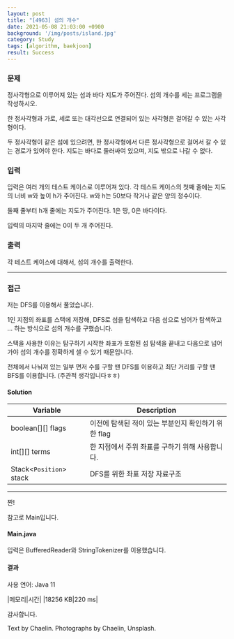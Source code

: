 ```yaml
---
layout: post
title: "[4963] 섬의 개수"
date: 2021-05-08 21:03:00 +0900
background: '/img/posts/island.jpg'
category: Study
tags: [algorithm, baekjoon]
result: Success
---
```

### 문제
정사각형으로 이루어져 있는 섬과 바다 지도가 주어진다. 섬의 개수를 세는 프로그램을 작성하시오.

한 정사각형과 가로, 세로 또는 대각선으로 연결되어 있는 사각형은 걸어갈 수 있는 사각형이다. 

두 정사각형이 같은 섬에 있으려면, 한 정사각형에서 다른 정사각형으로 걸어서 갈 수 있는 경로가 있어야 한다. 지도는 바다로 둘러싸여 있으며, 지도 밖으로 나갈 수 없다.

### 입력
입력은 여러 개의 테스트 케이스로 이루어져 있다. 각 테스트 케이스의 첫째 줄에는 지도의 너비 w와 높이 h가 주어진다. w와 h는 50보다 작거나 같은 양의 정수이다.

둘째 줄부터 h개 줄에는 지도가 주어진다. 1은 땅, 0은 바다이다.

입력의 마지막 줄에는 0이 두 개 주어진다.

### 출력
각 테스트 케이스에 대해서, 섬의 개수를 출력한다.

*****

### 접근
저는 DFS를 이용해서 풀었습니다.

1인 지점의 좌표를 스택에 저장해, DFS로 섬을 탐색하고 다음 섬으로 넘어가 탐색하고 ... 하는 방식으로 섬의 개수를 구했습니다.

스택을 사용한 이유는 탐구하기 시작한 좌표가 포함된 섬 탐색을 끝내고 다음으로 넘어가야 섬의 개수를 정확하게 셀 수 있기 때문입니다.

전체에서 나눠져 있는 일부 면저 수를 구할 땐 DFS를 이용하고 최단 거리를 구할 땐 BFS를 이용합니다. (주관적 생각입니다ㅎㅎ)

#### Solution

|Variable|Description|
|---|---|
|boolean[][] flags|이전에 탐색된 적이 있는 부분인지 확인하기 위한 flag|
|int[][] terms|한 지점에서 주위 좌표를 구하기 위해 사용합니다.|
|Stack<```Position```> stack|DFS를 위한 좌표 저장 자료구조|

*****

<script src="https://gist.github.com/chaelin1211/9e8b8b923786b7c2a845cbccc63de228.js"></script>

짠!

참고로 Main입니다.

#### Main.java
<script src="https://gist.github.com/chaelin1211/5d0118e1a0c1c3f44f8afa9dfa902d81.js"></script>

입력은 BufferedReader와 StringTokenizer를 이용했습니다.

#### 결과
사용 연어: Java 11

|메모리|시간|
|18256 KB|220 ms|

감사합니다.

<p class = "placeholder">Text by Chaelin. Photographs by Chaelin, Unsplash.</p>


